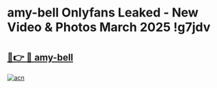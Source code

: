 # amy-bell Onlyfans Leaked - New Video & Photos March 2025 !g7jdv

# <h2><a href="https://6lne4n.iuczelnia.edu.pl?title=amy-bell&ref=g7jdv">🔗👉 🔴 amy-bell</a></h2>

[![acn](https://github.com/user-attachments/assets/0f9c940e-d8b0-45ae-aac7-cd30a18b3e1c)](https://6lne4n.iuczelnia.edu.pl?title=amy-bell&ref=g7jdv)

